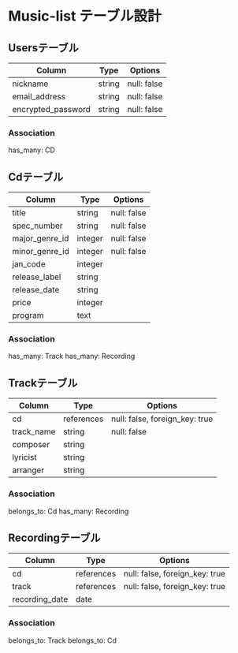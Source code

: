 # Music-list テーブル設計

## Usersテーブル

|Column             |Type    |Options                   |
|-------------------|--------|--------------------------|
|nickname           |string  |null: false               |
|email_address      |string  |null: false               |
|encrypted_password |string  |null: false               |

### Association
has_many: CD

## Cdテーブル

|Column           |Type       |Options                        |
|-----------------|-----------|-------------------------------|
|title            |string     |null: false                    |
|spec_number      |string     |null: false                    |
|major_genre_id   |integer    |null: false                    |
|minor_genre_id   |integer    |null: false                    |
|jan_code         |integer    |                               |
|release_label    |string     |                               |
|release_date     |string     |                               |
|price            |integer    |                               |
|program          |text       |                               |


### Association
has_many: Track
has_many: Recording

## Trackテーブル
|Column        |Type       |Options                        |
|--------------|-----------|-------------------------------|
|cd            |references |null: false, foreign_key: true |
|track_name    |string     |null: false                    |
|composer      |string     |                               |
|lyricist      |string     |                               |
|arranger      |string     |                               |

### Association
belongs_to: Cd
has_many: Recording

## Recordingテーブル
|Column         |Type       |Options                        |
|---------------|-----------|-------------------------------|
|cd             |references |null: false, foreign_key: true |
|track          |references |null: false, foreign_key: true |
|recording_date |date       |                               |

### Association
belongs_to: Track
belongs_to: Cd